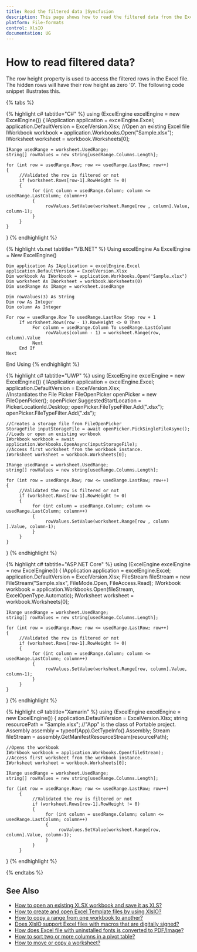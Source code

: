 ```yaml
---
title: Read the filtered data |Syncfusion
description: This page shows how to read the filtered data from the Excel file using Syncfusion .NET Excel library (XlsIO).
platform: File-formats
control: XlsIO
documentation: UG
---
```


# How to read filtered data?

The row height property is used to access the filtered rows in the Excel file. The hidden rows will have their row height as zero '0'. The following code snippet illustrates this.

{% tabs %}  

{% highlight c# tabtitle="C#" %}
using (ExcelEngine excelEngine = new ExcelEngine())
{
    IApplication application = excelEngine.Excel;
    application.DefaultVersion = ExcelVersion.Xlsx;
    //Open an existing Excel file
    IWorkbook workbook = application.Workbooks.Open("Sample.xlsx");
    IWorksheet worksheet = workbook.Worksheets[0];
	
    IRange usedRange = worksheet.UsedRange;
    string[] rowValues = new string[usedRange.Columns.Length];

    for (int row = usedRange.Row; row <= usedRange.LastRow; row++)
    {
         //Validated the row is filtered or not
         if (worksheet.Rows[row-1].RowHeight != 0)
         {
              for (int column = usedRange.Column; column <= usedRange.LastColumn; column++)
              {
                   rowValues.SetValue(worksheet.Range[row , column].Value, column-1);
              }
         }
    }
}
{% endhighlight %}

{% highlight vb.net tabtitle="VB.NET" %}
Using excelEngine As ExcelEngine = New ExcelEngine()

    Dim application As IApplication = excelEngine.Excel
    application.DefaultVersion = ExcelVersion.Xlsx
    Dim workbook As IWorkbook = application.Workbooks.Open("Sample.xlsx")
    Dim worksheet As IWorksheet = workbook.Worksheets(0)
    Dim usedRange As IRange = worksheet.UsedRange

    Dim rowValues(3) As String
    Dim row As Integer
    Dim column As Integer

    For row = usedRange.Row To usedRange.LastRow Step row + 1
         If worksheet.Rows(row - 1).RowHeight <> 0 Then
              For column = usedRange.Column To usedRange.LastColumn
                   rowValues(column - 1) = worksheet.Range(row, column).Value
              Next
         End If
    Next

End Using
{% endhighlight %}

{% highlight c# tabtitle="UWP" %}
using (ExcelEngine excelEngine = new ExcelEngine())
{
    IApplication application = excelEngine.Excel;
    application.DefaultVersion = ExcelVersion.Xlsx;    
    //Instantiates the File Picker
    FileOpenPicker openPicker = new FileOpenPicker();
    openPicker.SuggestedStartLocation = PickerLocationId.Desktop;
    openPicker.FileTypeFilter.Add(".xlsx");
    openPicker.FileTypeFilter.Add(".xls");

    //Creates a storage file from FileOpenPicker
    StorageFile inputStorageFile = await openPicker.PickSingleFileAsync();
    //Loads or open an existing workbook
    IWorkbook workbook = await application.Workbooks.OpenAsync(inputStorageFile);
    //Access first worksheet from the workbook instance.
    IWorksheet worksheet = workbook.Worksheets[0];

    IRange usedRange = worksheet.UsedRange;
    string[] rowValues = new string[usedRange.Columns.Length];

    for (int row = usedRange.Row; row <= usedRange.LastRow; row++)
    {
         //Validated the row is filtered or not
         if (worksheet.Rows[row-1].RowHeight != 0)
         {
              for (int column = usedRange.Column; column <= usedRange.LastColumn; column++)
              {
                   rowValues.SetValue(worksheet.Range[row , column ].Value, column-1);
              }
         }
    }
}
{% endhighlight %}

{% highlight c# tabtitle="ASP.NET Core" %}
using (ExcelEngine excelEngine = new ExcelEngine())
{
    IApplication application = excelEngine.Excel;
    application.DefaultVersion = ExcelVersion.Xlsx;
    FileStream fileStream = new FileStream("Sample.xlsx", FileMode.Open, FileAccess.Read);
    IWorkbook workbook = application.Workbooks.Open(fileStream, ExcelOpenType.Automatic);
    IWorksheet worksheet = workbook.Worksheets[0];
	
    IRange usedRange = worksheet.UsedRange;
    string[] rowValues = new string[usedRange.Columns.Length];

    for (int row = usedRange.Row; row <= usedRange.LastRow; row++)
    {
         //Validated the row is filtered or not
         if (worksheet.Rows[row-1].RowHeight != 0)
         {
              for (int column = usedRange.Column; column <= usedRange.LastColumn; column++)
              {
                   rowValues.SetValue(worksheet.Range[row, column].Value, column-1);
              }
         }
    }
}
{% endhighlight %}

{% highlight c# tabtitle="Xamarin" %}
using (ExcelEngine excelEngine = new ExcelEngine())
{
    application.DefaultVersion = ExcelVersion.Xlsx;
    string resourcePath = "Sample.xlsx";
    //"App" is the class of Portable project.
    Assembly assembly = typeof(App).GetTypeInfo().Assembly;
    Stream fileStream = assembly.GetManifestResourceStream(resourcePath);
	
    //Opens the workbook 
    IWorkbook workbook = application.Workbooks.Open(fileStream);                        
    //Access first worksheet from the workbook instance.
    IWorksheet worksheet = workbook.Worksheets[0];

    IRange usedRange = worksheet.UsedRange;
    string[] rowValues = new string[usedRange.Columns.Length];

    for (int row = usedRange.Row; row <= usedRange.LastRow; row++)
         {
              //Validated the row is filtered or not
              if (worksheet.Rows[row-1].RowHeight != 0)
              {
                   for (int column = usedRange.Column; column <= usedRange.LastColumn; column++)
                   {
                        rowValues.SetValue(worksheet.Range[row, column].Value, column-1);                        
                   }
              }
         }
}
{% endhighlight %}

{% endtabs %}  

## See Also

* [How to open an existing XLSX workbook and save it as XLS?](how-to-open-an-existing-xlsx-workbook-and-save-it-as-xls)
* [How to create and open Excel Template files by using XlsIO?](how-to-create-and-open-excel-template-files-by-using-xlsio)
* [How to copy a range from one workbook to another?](how-to-copy-a-range-from-one-workbook-to-another)
* [Does XlsIO support Excel files with macros that are digitally signed?](does-xlsio-support-excel-files-with-macros-that-are-digitally-signed)
* [How does Excel file with uninstalled fonts is converted to PDF/Image?](how-does-excel-file-with-uninstalled-fonts-is-converted-to-pdf-image)
* [How to sort two or more columns in a pivot table?](how-to-sort-two-or-more-columns-in-a-pivot-table)
* [How to move or copy a worksheet?](https://help.syncfusion.com/file-formats/xlsio/working-with-excel-worksheet#move-or-copy-a-worksheet)

